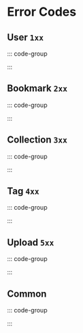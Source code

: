 # Error Codes

## User `1xx`

::: code-group

<!--@include: ./codes/USER_NOT_FOUND.md-->
<!--@include: ./codes/USER_ALREADY_EXISTS.md-->
<!--@include: ./codes/USER_PASSWORD_NOT_MATCH.md-->
<!--@include: ./codes/USER_PASSWORD_NOT_SAME_TWICE.md-->
<!--@include: ./codes/USER_CREATE_FAILED.md-->
<!--@include: ./codes/USER_UPDATE_FAILED.md-->
<!--@include: ./codes/USER_DELETE_FAILED.md-->
<!--@include: ./codes/USER_LOGIN_FAILED.md-->

:::

## Bookmark `2xx`

::: code-group

<!--@include: ./codes/BOOKMARK_NOT_FOUND.md-->
<!--@include: ./codes/BOOKMARK_ALREADY_EXISTS.md-->
<!--@include: ./codes/BOOKMARK_CREATE_FAILED.md-->
<!--@include: ./codes/BOOKMARK_UPDATE_FAILED.md-->
<!--@include: ./codes/BOOKMARK_DELETE_FAILED.md-->

:::

## Collection `3xx`

::: code-group

<!--@include: ./codes/COLLECTION_NOT_FOUND.md-->
<!--@include: ./codes/COLLECTION_ALREADY_EXISTS.md-->
<!--@include: ./codes/COLLECTION_CREATE_FAILED.md-->
<!--@include: ./codes/COLLECTION_UPDATE_FAILED.md-->
<!--@include: ./codes/COLLECTION_DELETE_FAILED.md-->
<!--@include: ./codes/COLLECTION_HAS_BOOKMARKS.md-->

:::


## Tag `4xx`

::: code-group

<!--@include: ./codes/TAG_NOT_FOUND.md-->
<!--@include: ./codes/TAG_ALREADY_EXISTS.md-->
<!--@include: ./codes/TAG_CREATE_FAILED.md-->
<!--@include: ./codes/TAG_UPDATE_FAILED.md-->
<!--@include: ./codes/TAG_DELETE_FAILED.md-->
<!--@include: ./codes/TAG_HAS_BOOKMARKS.md-->

:::

## Upload `5xx`

::: code-group

<!--@include: ./codes/UPLOAD_NO_FILE.md-->
<!--@include: ./codes/UPLOAD_FILE_TYPE_NOT_ALLOW.md-->

:::

## Common

::: code-group

<!--@include: ./codes/SUCCESS.md-->
<!--@include: ./codes/FAILED.md-->

:::
